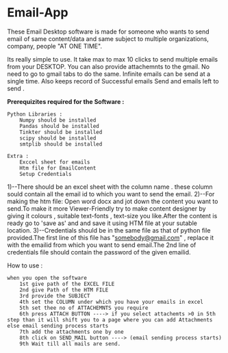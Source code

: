 # Email-App

These Email Desktop software is made for someone who wants to send email  of same content/data and same subject  to multiple organizations, company, people  "AT ONE TIME".

Its really simple to use.
It take max to max 10 clicks to send multiple emails from your DESKTOP.
You can also provide attachemnts to the gmail.
No need to go to gmail tabs to do the same.
Infinite emails can be send at a single time.
Also keeps record of Successful emails Send  and emails left to send .

**Prerequizites required for the Software :**
	
	Python Libraries :
		Numpy should be installed
		Pandas should be installed
		Tinkter should be installed
		scipy should be installed
		smtplib should be installed

	Extra :
		Exccel sheet for emails
		Htm file for EmailContent
		Setup Credentials	
1)--There should be an excel sheet with the column name . these column sould contain all the email id to which you want to send the email.
2)--For making the htm file:
	Open word docx and jot down the content you want to send.To make it more Viewer-Friendly try to make content designer by giving it colours , suitable text-fonts , text-size 	 you like.After the content is ready go to 'save as' and and save it using HTM file at your sutable location.
3)--Credentials should be in the same file as that of python file provided.The first line of this file has "somebody@gmail.com"	, replace it with the emailid from which you want 	  to send email.The 2nd line of credentials file should contain the password of the given emailid.


How to use :

	when you open the software 
		1st give path of the EXCEL FILE
		2nd give Path of the HTM FILE
		3rd provide the SUBJECT 
		4th set the COLUMN under which you have your emails in excel
		5th set thee no of ATTACHEMNTS you require
		6th press ATTACH BUTTON ----> if you select attachemts >0 in 5th step than it will shift you to a page where you can add Attachments else email sending process starts
		7th add the attachments one by one 
		8th click on SEND_MAIL button ----> (email sending process starts)
		9th Wait till all mails are send.

